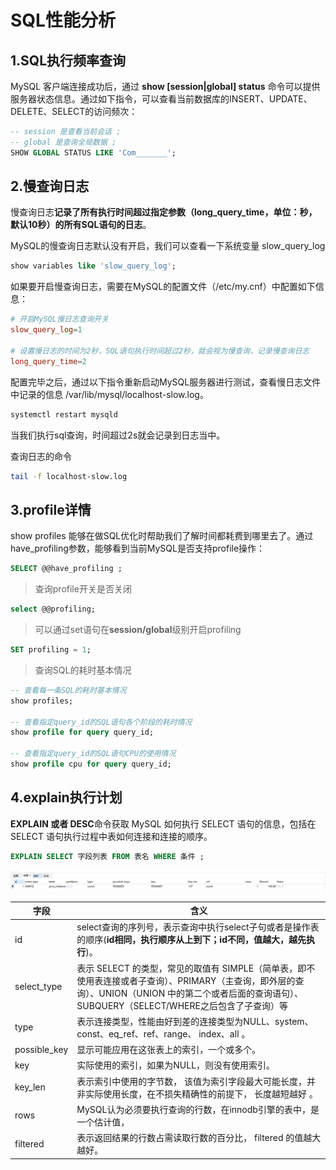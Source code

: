 # SQL性能分析

## 1.SQL执行频率查询

MySQL 客户端连接成功后，通过 **show [session|global] status** 命令可以提供服务器状态信息。通过如下指令，可以查看当前数据库的INSERT、UPDATE、DELETE、SELECT的访问频次：

```sql
-- session 是查看当前会话 ;
-- global 是查询全局数据 ;
SHOW GLOBAL STATUS LIKE 'Com_______';
```

## 2.慢查询日志

慢查询日志**记录了所有执行时间超过指定参数（long_query_time，单位：秒，默认10秒）的所有SQL语句的日志**。

MySQL的慢查询日志默认没有开启，我们可以查看一下系统变量 slow_query_log

```sql
show variables like 'slow_query_log';
```

如果要开启慢查询日志，需要在MySQL的配置文件（/etc/my.cnf）中配置如下信息：

```cnf
# 开启MySQL慢日志查询开关
slow_query_log=1

# 设置慢日志的时间为2秒，SQL语句执行时间超过2秒，就会视为慢查询，记录慢查询日志
long_query_time=2
```

配置完毕之后，通过以下指令重新启动MySQL服务器进行测试，查看慢日志文件中记录的信息 /var/lib/mysql/localhost-slow.log。

```bash
systemctl restart mysqld
```

当我们执行sql查询，时间超过2s就会记录到日志当中。

查询日志的命令

```bash
tail -f localhost-slow.log
```

## 3.profile详情

show profiles 能够在做SQL优化时帮助我们了解时间都耗费到哪里去了。通过have_profiling参数，能够看到当前MySQL是否支持profile操作：

```sql
SELECT @@have_profiling ;
```

> 查询profile开关是否关闭

```sql
select @@profiling;
```

> 可以通过set语句在**session/global**级别开启profiling

```sql
SET profiling = 1;
```

> 查询SQL的耗时基本情况

```sql
-- 查看每一条SQL的耗时基本情况
show profiles;

-- 查看指定query_id的SQL语句各个阶段的耗时情况
show profile for query query_id;

-- 查看指定query_id的SQL语句CPU的使用情况
show profile cpu for query query_id;
```

## 4.explain执行计划

**EXPLAIN 或者 DESC**命令获取 MySQL 如何执行 SELECT 语句的信息，包括在 SELECT 语句执行过程中表如何连接和连接的顺序。

```sql
EXPLAIN SELECT 字段列表 FROM 表名 WHERE 条件 ;
```

![image-20240423221808588](02_SQL%E6%80%A7%E8%83%BD%E5%88%86%E6%9E%90.assets/image-20240423221808588.png)

| **字段**     | **含义**                                                     |
| ------------ | ------------------------------------------------------------ |
| id           | select查询的序列号，表示查询中执行select子句或者是操作表的顺序(**id相同，执行顺序从上到下；id不同，值越大，越先执行**)。 |
| select_type  | 表示 SELECT 的类型，常见的取值有 SIMPLE（简单表，即不使用表连接或者子查询）、PRIMARY（主查询，即外层的查询）、UNION（UNION 中的第二个或者后面的查询语句）、SUBQUERY（SELECT/WHERE之后包含了子查询）等 |
| type         | 表示连接类型，性能由好到差的连接类型为NULL、system、const、eq_ref、ref、range、 index、all 。 |
| possible_key | 显示可能应用在这张表上的索引，一个或多个。                   |
| key          | 实际使用的索引，如果为NULL，则没有使用索引。                 |
| key_len      | 表示索引中使用的字节数， 该值为索引字段最大可能长度，并非实际使用长度，在不损失精确性的前提下， 长度越短越好 。 |
| rows         | MySQL认为必须要执行查询的行数，在innodb引擎的表中，是一个估计值， |
| filtered     | 表示返回结果的行数占需读取行数的百分比， filtered 的值越大越好。 |



































